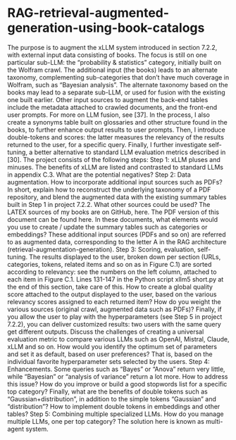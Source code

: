 # RAG-retrieval-augmented-generation-using-book-catalogs



The purpose is to augment the xLLM system introduced in section 7.2.2, with external input data consisting of
books. The focus is still on one particular sub-LLM: the “probability & statistics” category, initially built on the
Wolfram crawl. The additional input (the books) leads to an alternate taxonomy, complementing sub-categories
that don’t have much coverage in Wolfram, such as “Bayesian analysis”. The alternate taxonomy based on the
books may lead to a separate sub-LLM, or used for fusion with the existing one built earlier. Other input
sources to augment the back-end tables include the metadata attached to crawled documents, and the front-end
user prompts. For more on LLM fusion, see [37].
In the process, I also create a synonyms table built on glossaries and other structure found in the books, to
further enhance output results to user prompts. Then, I introduce double-tokens and scores: the latter measures
the relevancy of the results returned to the user, for a specific query. Finally, I further investigate self-tuning,
a better alternative to standard LLM evaluation metrics described in [30].
The project consists of the following steps:
Step 1: xLLM pluses and minuses. The benefits of xLLM are listed and contrasted to standard LLMs
in appendix C.3. What are the potential negatives?
Step 2: Data augmentation. How to incorporate additional input sources such as PDFs? In short,
explain how to reconstruct the underlying taxonomy of a PDF repository, and blend the augmented data
with the existing summary tables built in Step 1 in project 7.2.2. What other sources could be used?
The LATEX sources of my books are on GitHub, here. The PDF version of this document can be found
here. In these documents, what elements would you use to create / update the summary tables such as
categories or embeddings? These additional input sources (PDFs and so on) are referred to as augmented
data, corresponding to the letter A in the RAG architecture (retrieval-augmentation-generation).
Step 3: Scoring, evaluation, self-tuning. The results displayed to the user, broken down per section
(URLs, categories, tokens, related items and so on as in Figure C.1) are sorted according to relevancy:
see the numbers on the left column, attached to each item in Figure C.1. Lines 131-147 in the Python
script xllm5 short.py at the end of this section, take care of this.
How to create a global quality score attached to the output displayed to the user, based on the various
relevancy scores assigned to each returned item? How do you weight the various sources (original crawl,
augmented data such as PDFs)? Finally, if you allow the user to play with the hyperparameters (see
Step 5 in project 7.2.2), you can deliver customized results: two users with the same query get different
outputs. Discuss the challenges of creating a universal evaluation metric to compare various LLMs such
as OpenAI, Mistral, Claude, xLLM and so on. How would you identify the optimum set of parameters
and set it as default, based on user preferences? That is, based on the individual favorite hyperparameter
sets selected by the users.
Step 4: Enhancements. Some queries such as “Bayes” or “Anova” return very little, while “Bayesian”
or “analysis of variance” return a lot more. How to address this issue? How do you improve or build
a good stopwords list for a specific top category? Finally, what are the benefits of double tokens such
as “Gaussian+distribution”, in addition to the simple tokens “Gaussian” and “distribution”? How to
implement double tokens in embeddings and other tables?
Step 5: Combining multiple specialized LLMs. How do you manage multiple LLMs, one per top
category? The solution here is known as multi-agent system.
